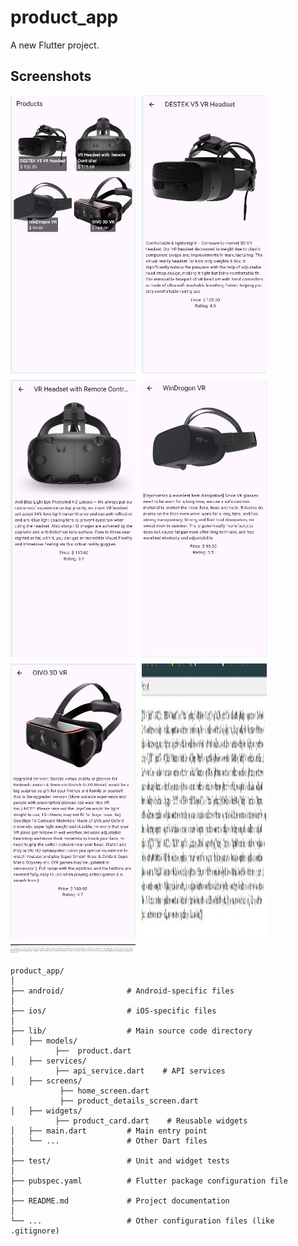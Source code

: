 # product_app

A new Flutter project.


## Screenshots

<div style="display: flex; flex-wrap: wrap; gap: 10px;">
  <img src="1.jpg" alt="Screenshot 1" width="200"/>
  <img src="2.jpg" alt="Screenshot 2" width="200"/>
  <img src="3.jpg" alt="Screenshot 3" width="200"/>
  <img src="4.jpg" alt="Screenshot 4" width="200"/>
  <img src="5.jpg" alt="Screenshot 5" width="200"/>
    <img src="6.jpg" alt="Screenshot 6" width="200"/>
    <img src="7.jpg" alt="Screenshot 7" width="200"/>
</div>

```plaintext
product_app/
│
├── android/              # Android-specific files
│
├── ios/                  # iOS-specific files
│
├── lib/                  # Main source code directory
│   ├── models/
          ├──  product.dart 
│   ├── services/
          ├── api_service.dart    # API services
│   ├── screens/
           ├── home_screen.dart              
           ├── product_details_screen.dart               
│   ├── widgets/
          ├── product_card.dart    # Reusable widgets
│   ├── main.dart         # Main entry point
│   └── ...               # Other Dart files
│
├── test/                 # Unit and widget tests
│
├── pubspec.yaml          # Flutter package configuration file
│
├── README.md             # Project documentation
│
└── ...                   # Other configuration files (like .gitignore)
